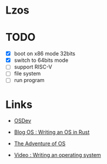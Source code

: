 # Lzos


# TODO

- [X] boot on x86 mode 32bits
- [X] switch to 64bits mode
- [ ] support RISC-V
- [ ] file system
- [ ] run program

# Links

- [OSDev](https://wiki.osdev.org)
- [Blog OS : Writing an OS in Rust](https://os.phil-opp.com)
- [The Adventure of OS](https://osblog.stephenmarz.com/)

- [Video : Writing an operating system](https://youtube.com/playlist?list=PL980gcR1LE3LBuWuSv2CL28HsfnpC4Qf7&si=oyQRNQT4g8ei7Biu)
